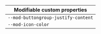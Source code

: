 | Modifiable custom properties        |
| ----------------------------------- |
| `--mod-buttongroup-justify-content` |
| `--mod-icon-color`                  |
